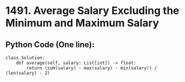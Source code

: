 # 1491. Average Salary Excluding the Minimum and Maximum Salary

## Python Code (One line):
```shell
class Solution:
    def average(self, salary: List[int]) -> float:
        return (sum(salary) - max(salary) - min(salary)) / (len(salary) - 2)
```
